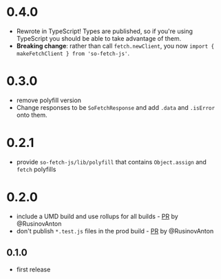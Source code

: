 # 0.4.0

* Rewrote in TypeScript! Types are published, so if you're using TypeScript you should be able to take advantage of them.
* **Breaking change**: rather than call `fetch.newClient`, you now `import { makeFetchClient } from 'so-fetch-js'`.

# 0.3.0

* remove polyfill version
* Change responses to be `SoFetchResponse` and add `.data` and `.isError` onto them.

# 0.2.1

* provide `so-fetch-js/lib/polyfill` that contains `Object.assign` and `fetch` polyfills

# 0.2.0

* include a UMD build and use rollups for all builds - [PR](https://github.com/jackfranklin/so-fetch/pull/10) by @RusinovAnton
* don't publish `*.test.js` files in the prod build - [PR](https://github.com/jackfranklin/so-fetch/pull/4) by @RusinovAnton

## 0.1.0

* first release
